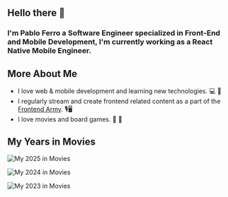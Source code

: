 ## Hello there 👋

### I'm Pablo Ferro a Software Engineer specialized in Front-End and Mobile Development, I'm currently working as a React Native Mobile Engineer.

## More About Me
- I love web & mobile development and learning new technologies. 💻 📱
- I regularly stream and create frontend related content as a part of the [Frontend Army](https://frontendarmy.tech/). 🎙️🖥️
- I love movies and board games. 🎥 🎲

## My Years in Movies

![My 2025 in Movies](https://my-year-in-movies.pages.dev/pabloef/2025.svg)

![My 2024 in Movies](https://my-year-in-movies.pages.dev/pabloef/2024.svg)

![My 2023 in Movies](https://my-year-in-movies.pages.dev/pabloef/2023.svg)
